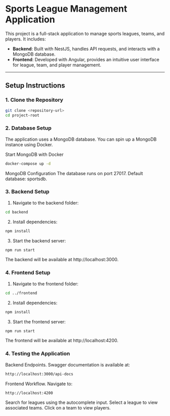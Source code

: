 # Sports League Management Application

This project is a full-stack application to manage sports leagues, teams, and players. It includes:
- **Backend**: Built with NestJS, handles API requests, and interacts with a MongoDB database.
- **Frontend**: Developed with Angular, provides an intuitive user interface for league, team, and player management.

---

## Setup Instructions

### 1. Clone the Repository

```bash
git clone <repository-url>
cd project-root
```

### 2. Database Setup

The application uses a MongoDB database. You can spin up a MongoDB instance using Docker.

Start MongoDB with Docker

```bash
docker-compose up -d
```

MongoDB Configuration
The database runs on port 27017.
Default database: sportsdb.

### 3. Backend Setup

1. Navigate to the backend folder:

```bash
cd backend
```

2. Install dependencies:

```bash
npm install
```

3. Start the backend server:

```bash
npm run start
```
The backend will be available at http://localhost:3000.


### 4. Frontend Setup

1. Navigate to the frontend folder:

```bash
cd ../frontend
```

2. Install dependencies:

```bash
npm install
```

3. Start the frontend server:

```bash
npm run start
```
The frontend will be available at http://localhost:4200.


### 4. Testing the Application

Backend Endpoints.
Swagger documentation is available at:

```bash
http://localhost:3000/api-docs
```

Frontend Workflow.
Navigate to: 

```bash
http://localhost:4200
```

Search for leagues using the autocomplete input.
Select a league to view associated teams.
Click on a team to view players.